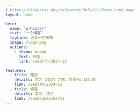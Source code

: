 ```yaml
---
# https://vitepress.dev/reference/default-theme-home-page
layout: home

hero:
  name: "prhzzzsl"
  text: "一个博客"
  tagline: 记录一些东西
  image: /logo.png
  actions:
    - theme: brand
      text: 开始
      link: /wealth/2024-12

features:
  - title: 理财
    details: 学习（踩坑）之旅，目前+3,113.84
    link: /wealth/2024-12
  - title: 编程
    details: 学习、项目
    link: /code/useEcharts
---
```


